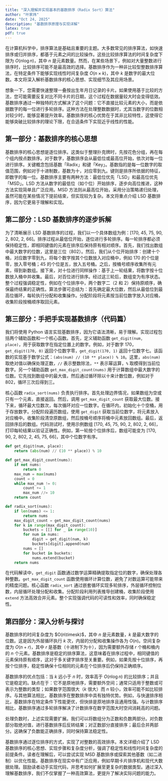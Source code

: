 ```yaml
---
title: "深入理解并实现基本的基数排序（Radix Sort）算法"
author: "叶家炜"
date: "Oct 24, 2025"
description: "基数排序原理与实现详解"
latex: true
pdf: true
---
```


在计算机科学中，排序算法是基础且重要的主题。大多数常见的排序算法，如快速排序或归并排序，都基于元素之间的比较操作。这些比较排序算法的时间复杂度下限为 $O(n\log{n})$，其中 $n$ 是元素数量。然而，在某些场景下，例如对大量整数进行排序时，比较排序可能不是最高效的选择。基数排序作为一种非比较型整数排序算法，在特定条件下能够实现线性时间复杂度 $O(n\times{k})$，其中 $k$ 是数字的最大位数。本文将深入解析基数排序的核心思想、实现细节及其应用场景。


想象一下，您需要快速整理一叠按出生年月日记录的卡片。如果使用基于比较的方法，您可能需要反复对比不同卡片的日期，这个过程在数据量较大时会变得低效。基数排序通过一种独特的方式解决了这个问题：它不直接比较元素的大小，而是依据数字的每一位进行多轮排序。这种方法在处理整数数据时，尤其当数字的位数相对较少时，能够显著提升效率。基数排序的核心优势在于其非比较特性，这使得它能够突破比较排序的理论下限，在合适条件下实现近乎线性的性能。

## 第一部分：基数排序的核心思想

基数排序的核心思想是逐位排序。这类似于整理扑克牌时，先按花色分组，再在每个组内按点数排序。对于数字，基数排序会从最低位或最高位开始，依次对每一位进行排序。关键概念包括基数「Radix」和键「Key」。基数指的是每一位数字的取值范围，例如对于十进制数，基数为十，对应零到九。键则是排序所依据的特征，即数字的每一位。基数排序主要有两种方法：最低位优先「LSD」和最高位优先「MSD」。LSD 方法从数字的最低位（如个位）开始排序，逐步向高位推进，这种方法实现简单且广泛应用。MSD 方法则从最高位开始，采用分治策略递归处理，虽然可能在某些情况下提前结束，但实现较为复杂。本文将重点介绍 LSD 基数排序，因为它更易于理解和实现。

## 第二部分：LSD 基数排序的逐步拆解

为了清晰展示 LSD 基数排序的过程，我们以一个具体数组为例：[170, 45, 75, 90, 2, 802, 2, 66]。排序过程从最低位开始，逐位进行多轮排序。每一轮排序都必须保持稳定性，即相同键值的元素在排序后保持原有相对顺序。首先，我们找出数组中最大数字的位数，这里是三位（802）。然后，我们从个位开始排序：创建十个桶，对应数字零到九，将每个数字按其个位数放入对应桶中，例如 170 的个位是零，放入零号桶；45 的个位是五，放入五号桶。之后，按桶号顺序收集所有元素，得到新数组。接下来，对十位进行同样操作：基于上一轮结果，将数字按十位数放入桶中并收集。最后，对百位进行排序。经过这三轮后，数组变为有序状态。整个过程强调稳定性，例如在个位排序中，两个数字二（2 和 2）保持原顺序，确保最终结果的正确性。算法步骤可总结为：首先确定最大位数，然后从最低位到最高位循环，每轮执行分配和收集操作。分配阶段将元素按当前位数字放入对应桶，收集阶段按桶顺序取回元素。

## 第三部分：手把手实现基数排序（代码篇）

我们将使用 Python 语言实现基数排序，因为它语法清晰，易于理解。实现过程包括两个辅助函数和一个核心函数。首先，定义辅助函数 `get_digit(num, place)`，用于获取数字在指定位置上的数字。例如，对于数字 170，`get_digit(170, 0)` 返回个位数字零，`get_digit(170, 1)` 返回十位数字七。该函数的实现基于数学公式：`(abs(num) // (10 ** place)) % 10`。这里，`abs(num)` 取绝对值以确保处理正数，`//` 表示整数除法，`**` 表示幂运算，`%` 取模得到当前位数字。另一个辅助函数 `get_max_digit_count(nums)` 用于计算数组中最大数字的位数。它先找到数组中的最大值，然后通过循环除以十来计数位数，例如对于 802，循环三次后得到三。

核心函数 `radix_sort(nums)` 负责执行排序。首先处理边界情况，如果数组为空或只有一个元素，直接返回。然后，调用 `get_max_digit_count` 获取最大位数。接下来，循环最大位数次，每次循环对应一位数字。在循环内，初始化十个空桶，用于存放数字。分配阶段遍历数组，使用 `get_digit` 获取当前位数字，将元素放入对应桶中。收集阶段清空原数组，然后按桶号顺序将桶中元素放回数组。最后，返回排序后的数组。代码测试时，使用示例数组 [170, 45, 75, 90, 2, 802, 2, 66]，打印每轮结果以验证正确性。例如，第一轮按个位排序后，数组可能变为 [170, 90, 2, 802, 2, 45, 75, 66]，其中个位数字有序。

```python
def get_digit(num, place):
    return (abs(num) // (10 ** place)) % 10

def get_max_digit_count(nums):
    if not nums:
        return 0
    max_num = max(nums)
    count = 0
    while max_num != 0:
        count += 1
        max_num //= 10
    return count

def radix_sort(nums):
    if len(nums) <= 1:
        return nums
    max_digit_count = get_max_digit_count(nums)
    for k in range(max_digit_count):
        buckets = [[] for _ in range(10)]
        for num in nums:
            digit = get_digit(num, k)
            buckets[digit].append(num)
        nums = []
        for bucket in buckets:
            nums.extend(bucket)
    return nums
```

在代码解读中，`get_digit` 函数通过数学运算精确提取指定位的数字，确保处理各种整数。`get_max_digit_count` 函数使用循环计算位数，避免了对数运算可能带来的精度问题。核心函数 `radix_sort` 通过嵌套循环实现多轮排序，外层循环控制位数，内层循环处理分配和收集。分配阶段利用列表推导创建桶，收集阶段使用 `extend` 方法高效合并元素。整个实现强调代码的可读性和效率，同时确保稳定性。

## 第四部分：深入分析与探讨

基数排序的时间复杂度为 $O(n\timesk)$，其中 $n$ 是元素数量，$k$ 是最大数字的位数。这是因为外层循环执行 $k$ 次，内层的分配和收集操作各为 $O(n)$。空间复杂度为 $O(n + r)$，其中 $r$ 是基数（十进制下为十），因为需要额外存储 $r$ 个桶和桶内的 $n$ 个元素。基数排序是稳定的排序算法，这意味着在排序过程中，相同键值的元素保持原有顺序，这对于多关键字排序至关重要。例如，如果先按十位排序，再按个位排序，稳定性确保十位相同的元素在个位排序后仍保持正确顺序。

基数排序的优点包括：当 $k$ 远小于 $n$ 时，效率高于 $O(n\log{n})$ 的比较排序；并且它是稳定的。缺点在于：它不是原地排序，需要额外空间；通常只适用于整数或可表示为整数的类型；如果数字范围很大（$k$ 很大）而 $n$ 较小，效率可能不如比较排序。与其他算法相比，基数排序在整数排序中具有独特优势。例如，与快速排序相比，基数排序在特定条件下性能更优，但快排是原地排序且通用性强。与计数排序相比，基数排序通过多轮排序解决了计数排序在数字范围大时空间消耗高的问题。

处理负数时，上述实现需要扩展。我们可以将数组分为正数和负数两部分。对负数部分取绝对值，进行基数排序后反转结果；对正数部分直接排序；最后合并两部分。这确保了负数能正确排序，同时保持算法稳定性。


基数排序通过逐位排序的方式，实现了对整数的高效排序。本文详细介绍了 LSD 基数排序的核心思想、实现步骤和复杂度分析，强调了稳定性和线性时间复杂度的前提条件。读者在理解后，可以尝试实现 MSD 基数排序或探索其他基数（如二进制）以优化性能。基数排序在现实中有广泛应用，例如早期卡片排序机和现代大数据处理。鼓励读者动手实现代码，并思考如何扩展至更复杂的数据类型。通过深入理解基数排序，我们不仅掌握了一种高效算法，更提升了解决实际问题的能力。
